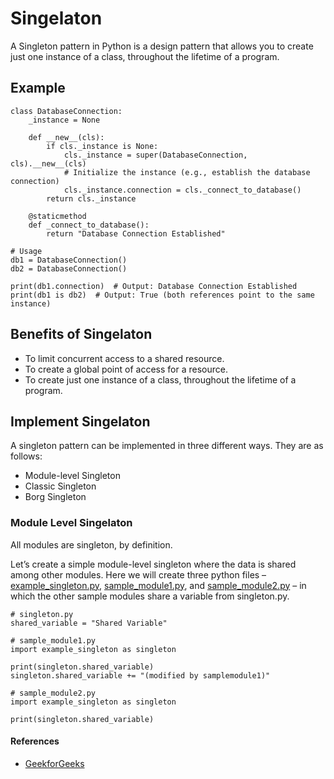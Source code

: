 # Singelaton
A Singleton pattern in Python is a design pattern that allows you to create just one instance of a class, throughout the lifetime of a program. 

## Example
```
class DatabaseConnection:
    _instance = None

    def __new__(cls):
        if cls._instance is None:
            cls._instance = super(DatabaseConnection, cls).__new__(cls)
            # Initialize the instance (e.g., establish the database connection)
            cls._instance.connection = cls._connect_to_database()
        return cls._instance

    @staticmethod
    def _connect_to_database():
        return "Database Connection Established"

# Usage
db1 = DatabaseConnection()
db2 = DatabaseConnection()

print(db1.connection)  # Output: Database Connection Established
print(db1 is db2)  # Output: True (both references point to the same instance)
```

## Benefits of Singelaton
- To limit concurrent access to a shared resource.
- To create a global point of access for a resource.
- To create just one instance of a class, throughout the lifetime of a program.

## Implement Singelaton
A singleton pattern can be implemented in three different ways. They are as follows:

- Module-level Singleton
- Classic Singleton
- Borg Singleton

### Module Level Singelaton
All modules are singleton, by definition.

Let’s create a simple module-level singleton where the data is shared among other modules. Here we will create three python files – [example_singleton.py](example_singleton.py), [sample_module1.py](./sample_module1.py), and [sample_module2.py](./sample_module2.py) – in which the other sample modules share a variable from singleton.py. 

```
# singleton.py
shared_variable = "Shared Variable"
```

```
# sample_module1.py
import example_singleton as singleton

print(singleton.shared_variable)
singleton.shared_variable += "(modified by samplemodule1)"
```

```
# sample_module2.py
import example_singleton as singleton

print(singleton.shared_variable)
```

#### References
- [GeekforGeeks](https://www.geeksforgeeks.org/singleton-pattern-in-python-a-complete-guide/)